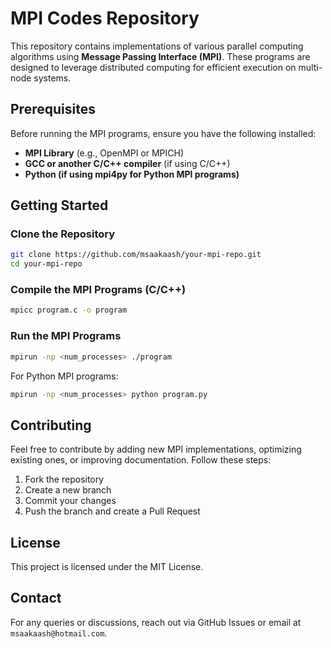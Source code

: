 # MPI Codes Repository

This repository contains implementations of various parallel computing algorithms using **Message Passing Interface (MPI)**. These programs are designed to leverage distributed computing for efficient execution on multi-node systems.

## Prerequisites

Before running the MPI programs, ensure you have the following installed:

- **MPI Library** (e.g., OpenMPI or MPICH)
- **GCC or another C/C++ compiler** (if using C/C++)
- **Python (if using mpi4py for Python MPI programs)**

## Getting Started

### Clone the Repository

```sh
git clone https://github.com/msaakaash/your-mpi-repo.git
cd your-mpi-repo
```

### Compile the MPI Programs (C/C++)

```sh
mpicc program.c -o program
```

### Run the MPI Programs

```sh
mpirun -np <num_processes> ./program
```

For Python MPI programs:

```sh
mpirun -np <num_processes> python program.py
```


## Contributing

Feel free to contribute by adding new MPI implementations, optimizing existing ones, or improving documentation. Follow these steps:

1. Fork the repository
2. Create a new branch
3. Commit your changes
4. Push the branch and create a Pull Request

## License

This project is licensed under the MIT License.

## Contact

For any queries or discussions, reach out via GitHub Issues or email at `msaakaash@hotmail.com`.

